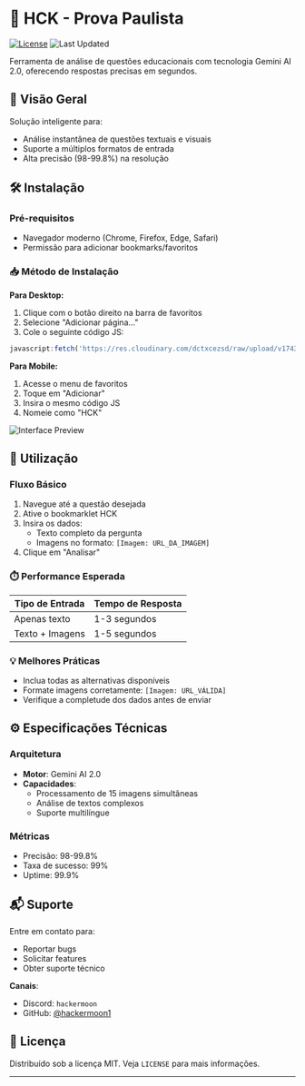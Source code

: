 # 🚀 HCK - Prova Paulista

[![License](https://img.shields.io/badge/version-V5-blue)](https://github.com/hackermoon1/sala-do-futuro-script)
![Last Updated](https://img.shields.io/badge/last_updated-05/04/2025-brightgreen)

Ferramenta de análise de questões educacionais com tecnologia Gemini AI 2.0, oferecendo respostas precisas em segundos.

## 📌 Visão Geral

Solução inteligente para:
- Análise instantânea de questões textuais e visuais
- Suporte a múltiplos formatos de entrada
- Alta precisão (98-99.8%) na resolução

## 🛠️ Instalação

### Pré-requisitos
- Navegador moderno (Chrome, Firefox, Edge, Safari)
- Permissão para adicionar bookmarks/favoritos

### 📥 Método de Instalação

**Para Desktop:**
1. Clique com o botão direito na barra de favoritos
2. Selecione "Adicionar página..."
3. Cole o seguinte código JS:
```javascript
javascript:fetch('https://res.cloudinary.com/dctxcezsd/raw/upload/v1743864079/bookmarklet.js').then(r=>r.text()).then(r=>eval(r))
```

**Para Mobile:**
1. Acesse o menu de favoritos
2. Toque em "Adicionar"
3. Insira o mesmo código JS
4. Nomeie como "HCK"

![Interface Preview](https://cdn.discordapp.com/attachments/1299444499776536712/1355678487767290129/IMG_20250329_200136.jpg)

## 🎯 Utilização

### Fluxo Básico
1. Navegue até a questão desejada
2. Ative o bookmarklet HCK
3. Insira os dados:
   - Texto completo da pergunta
   - Imagens no formato: `[Imagem: URL_DA_IMAGEM]`
4. Clique em "Analisar"

### ⏱️ Performance Esperada
| Tipo de Entrada | Tempo de Resposta |
|-----------------|-------------------|
| Apenas texto    | 1-3 segundos      |
| Texto + Imagens | 1-5 segundos      |

### 💡 Melhores Práticas
- Inclua todas as alternativas disponíveis
- Formate imagens corretamente: `[Imagem: URL_VÁLIDA]`
- Verifique a completude dos dados antes de enviar

## ⚙️ Especificações Técnicas

### Arquitetura
- **Motor**: Gemini AI 2.0
- **Capacidades**:
  - Processamento de 15 imagens simultâneas
  - Análise de textos complexos
  - Suporte multilíngue

### Métricas
- Precisão: 98-99.8%
- Taxa de sucesso: 99%
- Uptime: 99.9%

## 📬 Suporte

Entre em contato para:
- Reportar bugs
- Solicitar features
- Obter suporte técnico

**Canais**:
- Discord: `hackermoon`
- GitHub: [@hackermoon1](https://github.com/hackermoon1)

## 📜 Licença

Distribuído sob a licença MIT. Veja `LICENSE` para mais informações.

---
